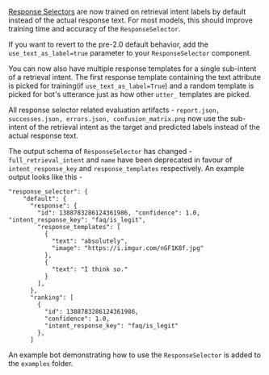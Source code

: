 [Response Selectors](retrieval-actions.mdx) are now trained on retrieval intent labels by default instead of the actual response text. For most models, this should improve training time and accuracy of the `ResponseSelector`.

If you want to revert to the pre-2.0 default behavior, add the `use_text_as_label=true` parameter to your `ResponseSelector` component.

You can now also have multiple response templates for a single sub-intent of a retrieval intent. The first response template
containing the text attribute is picked for training(if `use_text_as_label=True`) and a random template is picked for bot's utterance just as how other `utter_` templates are picked.

All response selector related evaluation artifacts - `report.json, successes.json, errors.json, confusion_matrix.png` now use the sub-intent of the retrieval intent as the target and predicted labels instead of the actual response text.

The output schema of `ResponseSelector` has changed - `full_retrieval_intent` and `name` have been deprecated in favour of `intent_response_key` and `response_templates` respectively. An example output looks like this - 
```
"response_selector": {
    "default": {
      "response": {
        "id": 1388783286124361986, "confidence": 1.0, "intent_response_key": "faq/is_legit",
        "response_templates": [
          {
            "text": "absolutely",
            "image": "https://i.imgur.com/nGF1K8f.jpg"
          },
          {
            "text": "I think so."
          }
        ],
      },
      "ranking": [
        {
          "id": 1388783286124361986,
          "confidence": 1.0,
          "intent_response_key": "faq/is_legit"
        },
      ]
```

An example bot demonstrating how to use the `ResponseSelector` is added to the `examples` folder.